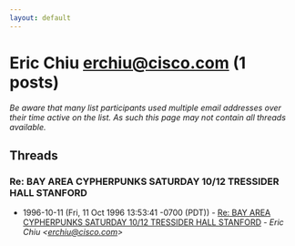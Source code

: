 ```yaml
---
layout: default
---
```


# Eric Chiu <erchiu@cisco.com> (1 posts)

_Be aware that many list participants used multiple email addresses over their time active on the list. As such this page may not contain all threads available._

## Threads

### Re: BAY AREA CYPHERPUNKS SATURDAY 10/12 TRESSIDER HALL STANFORD
+ 1996-10-11 (Fri, 11 Oct 1996 13:53:41 -0700 (PDT)) - [Re: BAY AREA CYPHERPUNKS SATURDAY 10/12 TRESSIDER HALL STANFORD](/archive/1996/10/4ef400114fc11a3cdc5791f6057d16ca38d4506f911875424e946c08145fe5ec) - _Eric Chiu \<erchiu@cisco.com\>_

